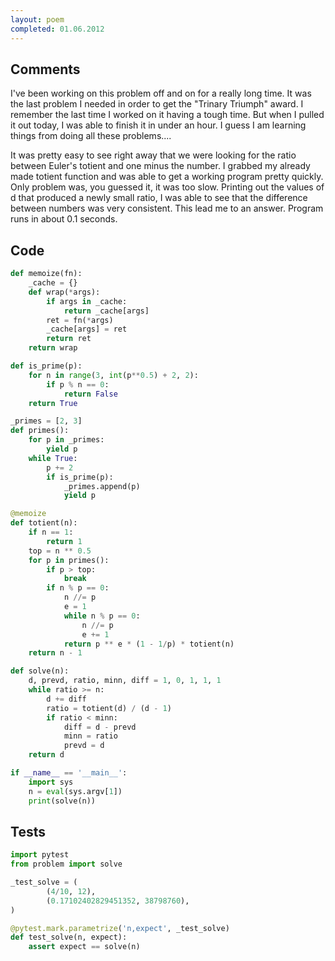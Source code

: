 ```yaml
---
layout: poem
completed: 01.06.2012
---
```


## Comments

I've been working on this problem off and on for a really long time.  It was
the last problem I needed in order to get the "Trinary Triumph" award.  I
remember the last time I worked on it having a tough time.  But when I pulled
it out today, I was able to finish it in under an hour.  I guess I am learning
things from doing all these problems....

It was pretty easy to see right away that we were looking for the ratio between
Euler's totient and one minus the number.  I grabbed my already made totient
function and was able to get a working program pretty quickly.  Only problem
was, you guessed it, it was too slow.  Printing out the values of d that
produced a newly small ratio, I was able to see that the difference between
numbers was very consistent.  This lead me to an answer.  Program runs in about
0.1 seconds.

## Code

```python
def memoize(fn):
    _cache = {}
    def wrap(*args):
        if args in _cache:
            return _cache[args]
        ret = fn(*args)
        _cache[args] = ret
        return ret
    return wrap

def is_prime(p):
    for n in range(3, int(p**0.5) + 2, 2):
        if p % n == 0:
            return False
    return True

_primes = [2, 3]
def primes():
    for p in _primes:
        yield p
    while True:
        p += 2
        if is_prime(p):
            _primes.append(p)
            yield p

@memoize
def totient(n):
    if n == 1:
        return 1
    top = n ** 0.5
    for p in primes():
        if p > top:
            break
        if n % p == 0:
            n //= p
            e = 1
            while n % p == 0:
                n //= p
                e += 1
            return p ** e * (1 - 1/p) * totient(n)
    return n - 1

def solve(n):
    d, prevd, ratio, minn, diff = 1, 0, 1, 1, 1
    while ratio >= n:
        d += diff
        ratio = totient(d) / (d - 1)
        if ratio < minn:
            diff = d - prevd
            minn = ratio
            prevd = d
    return d

if __name__ == '__main__':
    import sys
    n = eval(sys.argv[1])
    print(solve(n))
```

## Tests

```python
import pytest
from problem import solve

_test_solve = (
        (4/10, 12),
        (0.17102402829451352, 38798760),
)

@pytest.mark.parametrize('n,expect', _test_solve)
def test_solve(n, expect):
    assert expect == solve(n)
```
